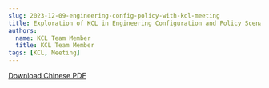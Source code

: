 ```yaml
---
slug: 2023-12-09-engineering-config-policy-with-kcl-meeting
title: Exploration of KCL in Engineering Configuration and Policy Scenarios
authors:
  name: KCL Team Member
  title: KCL Team Member
tags: [KCL, Meeting]
---
```


[Download Chinese PDF](https://kcl-lang.io/talks/engineering-config-policy-with-kcl.pdf)
